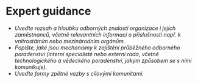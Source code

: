 
# Expert guidance

- *Uveďte rozsah a hloubku odborných znalostí organizace i jejích zaměstnanců, včetně relevantních informací o příslušnosti např. k vnitrostátním nebo mezinárodním orgánům.*
- *Popište, jaké jsou mechanismy k zajištění průběžného odborného poradenství (interní specialisté nebo externí rada, včetně technologického a vědeckého poradenství, jakým způsobem se s nimi komunikuje).*
- *Uveďte formy zpětné vazby s cílovými komunitami.*
